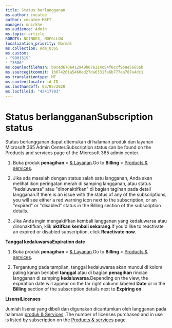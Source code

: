 ```yaml
---
title: Status berlangganan
ms.author: cmcatee
author: cmcatee-MSFT
manager: mnirkhe
ms.audience: Admin
ms.topic: article
ROBOTS: NOINDEX, NOFOLLOW
localization_priority: Normal
ms.collection: Adm_O365
ms.custom:
- "9001519"
- "3586"
ms.openlocfilehash: b9ced670e412949b67a114c54f6ccf9b8e56656b
ms.sourcegitcommit: 1b674201a5460ed27da6331fa6b777ea787a4dc1
ms.translationtype: MT
ms.contentlocale: id-ID
ms.lasthandoff: 03/05/2020
ms.locfileid: "42417703"
---
```

# <a name="subscription-status"></a><span data-ttu-id="57f1d-102">Status berlangganan</span><span class="sxs-lookup"><span data-stu-id="57f1d-102">Subscription status</span></span>

<span data-ttu-id="57f1d-103">Status berlangganan dapat ditemukan di halaman produk dan layanan Microsoft 365 Admin Center.</span><span class="sxs-lookup"><span data-stu-id="57f1d-103">Subscription status can be found on the Products and services page of the Microsoft 365 admin center.</span></span>

1. <span data-ttu-id="57f1d-104">Buka produk **penagihan** > [& Layanan](https://go.microsoft.com/fwlink/p/?linkid=842054).</span><span class="sxs-lookup"><span data-stu-id="57f1d-104">Go to **Billing** > [Products & services](https://go.microsoft.com/fwlink/p/?linkid=842054).</span></span>

2. <span data-ttu-id="57f1d-105">Jika ada masalah dengan status salah satu langganan, Anda akan melihat ikon peringatan merah di samping langganan, atau status "kedaluwarsa" atau "dinonaktifkan" di bagian tagihan pada detail langganan.</span><span class="sxs-lookup"><span data-stu-id="57f1d-105">If there is an issue with the status of any of the subscriptions, you will see either a red warning icon next to the subscription, or an "expired" or "disabled" status in the Billing section of the subscription details.</span></span>

3. <span data-ttu-id="57f1d-106">Jika Anda ingin mengaktifkan kembali langganan yang kedaluwarsa atau dinonaktifkan, klik **aktifkan kembali sekarang**.</span><span class="sxs-lookup"><span data-stu-id="57f1d-106">If you'd like to reactivate an expired or disabled subscription, click **Reactivate now**.</span></span>

<span data-ttu-id="57f1d-107">**Tanggal kedaluwarsa**</span><span class="sxs-lookup"><span data-stu-id="57f1d-107">**Expiration date**</span></span>

1. <span data-ttu-id="57f1d-108">Buka produk **penagihan** > [& Layanan](https://go.microsoft.com/fwlink/p/?linkid=842054).</span><span class="sxs-lookup"><span data-stu-id="57f1d-108">Go to **Billing** > [Products & services](https://go.microsoft.com/fwlink/p/?linkid=842054).</span></span>

2. <span data-ttu-id="57f1d-109">Tergantung pada tampilan, tanggal kedaluwarsa akan muncul di kolom paling kanan berlabel **tanggal** atau di bagian **penagihan** rincian langganan di samping **kedaluwarsa**.</span><span class="sxs-lookup"><span data-stu-id="57f1d-109">Depending on the view, the expiration date will appear on the far right column labeled **Date** or in the **Billing** section of the subscription details next to **Expiring on**.</span></span>

<span data-ttu-id="57f1d-110">**Lisensi**</span><span class="sxs-lookup"><span data-stu-id="57f1d-110">**Licenses**</span></span>

<span data-ttu-id="57f1d-111">Jumlah lisensi yang dibeli dan digunakan dicantumkan oleh langganan pada halaman [produk & Services](https://go.microsoft.com/fwlink/p/?linkid=842054) .</span><span class="sxs-lookup"><span data-stu-id="57f1d-111">The number of licenses purchased and in use is listed by subscription on the [Products & services](https://go.microsoft.com/fwlink/p/?linkid=842054) page.</span></span>

